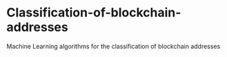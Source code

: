 # Classification-of-blockchain-addresses
Machine Learning algorithms for the classification of blockchain addresses
